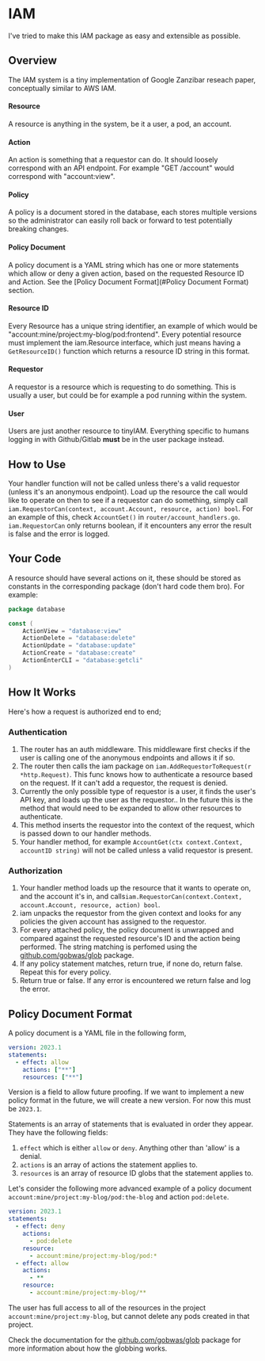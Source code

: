 # IAM
I've tried to make this IAM package as easy and extensible as possible. 

## Overview 
The IAM system is a tiny implementation of Google Zanzibar reseach paper, conceptually similar to AWS IAM. 

#### Resource
A resource is anything in the system, be it a user, a pod, an account. 
#### Action
An action is something that a requestor can do. It should loosely correspond with an API endpoint. For example "GET /account" would correspond with "account:view".
#### Policy
A policy is a document stored in the database, each stores multiple versions so the administrator can easily roll back or forward to test potentially breaking changes.
#### Policy Document
A policy document is a YAML string which has one or more statements which allow or deny a given action, based on the requested Resource ID and Action. See the [Policy Document Format](#Policy Document Format) section.
#### Resource ID
Every Resource has a unique string identifier, an example of which would be "account:mine/project:my-blog/pod:frontend". Every potential resource must implement the iam.Resource interface, which just means having a `GetResourceID()` function which returns a resource ID string in this format.
#### Requestor
A requestor is a resource which is requesting to do something. This is usually a user, but could be for example a pod running within the system. 
#### User 
Users are just another resource to tinyIAM. Everything specific to humans logging in with Github/Gitlab **must** be in the user package instead. 

## How to Use 
Your handler function will not be called unless there's a valid requestor (unless it's an anonymous endpoint). Load up the resource the call would like to operate on then to see if a requestor can do something, simply call `iam.RequestorCan(context, account.Account, resource, action) bool`. For an example of this, check `AccountGet()` in `router/account_handlers.go`. `iam.RequestorCan` only returns boolean, if it encounters any error the result is false and the error is logged. 

## Your Code 
A resource should have several actions on it, these should be stored as constants in the corresponding package (don't hard code them bro). For example: 
```go
package database

const (
	ActionView = "database:view"
	ActionDelete = "database:delete"
	ActionUpdate = "database:update"
	ActionCreate = "database:create"
    ActionEnterCLI = "database:getcli"
)
```

## How It Works
Here's how a request is authorized end to end;
### Authentication
1) The router has an auth middleware. This middleware first checks if the user is calling one of the anonymous endpoints and allows it if so. 
2) The router then calls the iam package on `iam.AddRequestorToRequest(r *http.Request)`. This func knows how to authenticate a resource based on the request. If it can't add a requestor, the request is denied. 
3) Currently the only possible type of requestor is a user, it finds the user's API key, and loads up the user as the requestor.. In the future this is the method that would need to be expanded to allow other resources to authenticate. 
4) This method inserts the requestor into the context of the request, which is passed down to our handler methods. 
5) Your handler method, for example `AccountGet(ctx context.Context, accountID string)` will not be called unless a valid requestor is present.

### Authorization
1) Your handler method loads up the resource that it wants to operate on, and the account it's in, and calls`iam.RequestorCan(context.Context, account.Account, resource, action) bool`.
2) iam unpacks the requestor from the given context and looks for any policies the given account has assigned to the requestor.
3) For every attached policy, the policy document is unwrapped and compared against the requested resource's ID and the action being performed. The string matching is perfomed using the [github.com/gobwas/glob](https://github.com/gobwas/glob) package. 
4) If any policy statement matches, return true, if none do, return false. Repeat this for every policy. 
5) Return true or false. If any error is encountered we return false and log the error. 

## Policy Document Format
A policy document is a YAML file in the following form,
```yaml
version: 2023.1
statements:
  - effect: allow
    actions: ["**"]
    resources: ["**"]
```
Version is a field to allow future proofing. If we want to implement a new policy format in the future, we will create a new version. For now this must be `2023.1`. 

Statements is an array of statements that is evaluated in order they appear. They have the following fields:  
1) `effect` which is either `allow` or `deny`. Anything other than 'allow' is a denial. 
2) `actions` is an array of actions the statement applies to.
3) `resources` is an array of resource ID globs that the statement applies to. 

Let's consider the following more advanced example of a policy document `account:mine/project:my-blog/pod:the-blog` and action `pod:delete`.
```yaml
version: 2023.1
statements:
  - effect: deny
	actions:
	  - pod:delete
	resource:
	  - account:mine/project:my-blog/pod:*
  - effect: allow
	actions:
	  - **
	resource:
	  - account:mine/project:my-blog/**
```

The user has full access to all of the resources in the project `account:mine/project:my-blog`, but cannot delete any pods created in that project. 

Check the documentation for the [github.com/gobwas/glob](https://github.com/gobwas/glob) package for more information about how the globbing works.